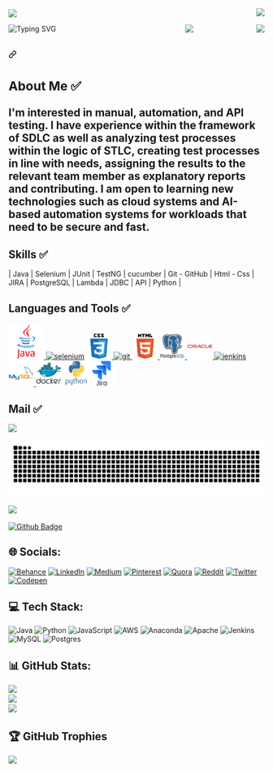 <!-- count -->
<a href="https://hits.seeyoufarm.com"><img src="https://hits.seeyoufarm.com/api/count/incr/badge.svg?url=https%3A%2F%2Fgithub.com%2Fgjbae1212%2Fhit-counter&count_bg=%23495AA6&title_bg=%23555555&icon=opencontainersinitiative.svg&icon_color=%23E7E7E7&title=hits&edge_flat=false" align="right"/></a>

<p align="left"><img src="https://i.imgur.com/A6bWGFl.gif" width="130" align="center"/>
 
 <img src="https://komarev.com/ghpvc/?username=atinccihad&&style=plastics&&color=gray" align="right"/></p>
 <!-- Coder Uncle Pic -->
 <div id="header" align="left" > <img src="https://cdn.dribbble.com/users/1162077/screenshots/3848914/programmer.gif" width="140" align="right"/>

<!-- %7C -> alttaki yaziya eklemenize yariyor %CC00FF-->
![Typing SVG](https://readme-typing-svg.herokuapp.com?color=&lines=Welcome+Cihad+ATINC+profile%7C)

<!-- yorum satiri-->
<h2 dir="auto"><a id="user-content-necktie-about-me" class="anchor" aria-hidden="true" href="#necktie-about-me"><svg class="octicon octicon-link" viewBox="0 0 16 16" version="1.1" width="16" height="16" aria-hidden="true"><path fill-rule="evenodd" d="M7.775 3.275a.75.75 0 001.06 1.06l1.25-1.25a2 2 0 112.83 2.83l-2.5 2.5a2 2 0 01-2.83 0 .75.75 0 00-1.06 1.06 3.5 3.5 0 004.95 0l2.5-2.5a3.5 3.5 0 00-4.95-4.95l-1.25 1.25zm-4.69 9.64a2 2 0 010-2.83l2.5-2.5a2 2 0 012.83 0 .75.75 0 001.06-1.06 3.5 3.5 0 00-4.95 0l-2.5 2.5a3.5 3.5 0 004.95 4.95l1.25-1.25a.75.75 0 00-1.06-1.06l-1.25 1.25a2 2 0 01-2.83 0z">

 ### </path></svg></a> About Me ✅ 
I'm interested in manual, automation, and API testing.
I have experience within the framework of SDLC as well as analyzing test processes within the logic of STLC, creating test processes in line with needs, assigning the results to the relevant team member as explanatory reports and contributing. I am open to learning new technologies such as cloud systems and AI-based automation systems for workloads that need to be secure and fast.
 ## </path></svg></a> Skills ✅
| Java | Selenium | JUnit | TestNG | cucumber | Git - GitHub | Html - Css | JIRA | PostgreSQL | Lambda | JDBC | API | Python | </h4>
 <br>
 
 ## </path></svg></a> Languages and Tools ✅ </a> 
 
 <a href="https://www.java.com/tr/" target="_blank" rel="noreferrer"> <img src="https://raw.githubusercontent.com/devicons/devicon/master/icons/java/java-original-wordmark.svg" alt="java" width="70" height="70"/> 
 <a href="https://www.selenium.dev/" target="_blank" rel="noreferrer"> <img src="https://raw.githubusercontent.com/detain/svg-logos/780f25886640cef088af994181646db2f6b1a3f8/svg/selenium-logo.svg" alt="selenium" width="50" height="50"/></a> <a href="https://www.w3schools.com/css/" target="_blank" rel="noreferrer"> <img src="https://raw.githubusercontent.com/devicons/devicon/master/icons/css3/css3-original-wordmark.svg" alt="css3" width="50" height="50"/> </a> <a href="https://git-scm.com/" target="_blank" rel="noreferrer"> <img src="https://www.vectorlogo.zone/logos/git-scm/git-scm-icon.svg" alt="git" width="50" height="50"/> </a> <a href="https://www.w3.org/html/" target="_blank" rel="noreferrer"><a href="https://www.w3schools.com/html/" target="_blank" rel="noreferrer"> <img src="https://raw.githubusercontent.com/devicons/devicon/master/icons/html5/html5-original-wordmark.svg" alt="html5" width="50" height="50"/> </a> <a href="https://www.postgresql.org/" target="_blank" rel="noreferrer"> <img src="https://raw.githubusercontent.com/devicons/devicon/master/icons/postgresql/postgresql-original-wordmark.svg" alt="PostgreSQL" width="50" height="50"/> </a> <a href="https://www.oracle.com/" target="_blank" rel="noreferrer"><img src="https://raw.githubusercontent.com/devicons/devicon/master/icons/oracle/oracle-original.svg" alt="oracle" width="50" height="50"/> </a> <a href="https://www.jenkins.io" target="_blank" rel="noreferrer"><img src="https://www.vectorlogo.zone/logos/jenkins/jenkins-icon.svg" alt="jenkins" width="50" height="50"/> </a> <a href="https://www.mysql.com/" target="_blank" rel="noreferrer"><img src="https://raw.githubusercontent.com/devicons/devicon/master/icons/mysql/mysql-original-wordmark.svg" alt="mysql" width="50" height="50"/><a href="https://www.docker.com/" target="_blank" rel="noreferrer"> <img src="https://raw.githubusercontent.com/devicons/devicon/master/icons/docker/docker-original-wordmark.svg" alt="docker" width="50" height="50"/></a> <a href="https://www.python.org/" target="_blank" rel="noreferrer"><img src="https://raw.githubusercontent.com/devicons/devicon/master/icons/python/python-original-wordmark.svg" alt="python" width="50" height="50"/><a href="https://www.atlassian.com/software/jira" target="_blank" rel="noreferrer"><img src="https://raw.githubusercontent.com/devicons/devicon/master/icons/jira/jira-original-wordmark.svg" alt="Jira" width="50" height="50"/></a></p>
 
  ## </path></svg></a> Mail ✅ </a>
  <a href = "mailto:atinccihad@gmail.com"><img src="https://img.shields.io/badge/-Gmail-%23333?style=for-the-badge&logo=gmail&logoColor=reed" target="_blank"></a>
  
![](https://github.com/BEPb/BEPb/raw/output/github-contribution-grid-snake.svg)










![](./profile-3d-contrib/profile-night-rainbow.svg)
 



<!--
name: GitHub-Profile-3D-Contrib

on:
  schedule: # 03:00 JST == 18:00 UTC
    - cron: "0 18 * * *"
  workflow_dispatch:

jobs:
  build:
    runs-on: ubuntu-latest
    name: generate-github-profile-3d-contrib
    steps:
      - uses: actions/checkout@v3
      - uses: yoshi389111/github-profile-3d-contrib@0.7.1
        env:
          GITHUB_TOKEN: ${{ secrets.GITHUB_TOKEN }}
          USERNAME: ${{ github.repository_owner }}
      - name: Commit & Push
        run: |
          git config user.name github-actions
          git config user.email github-actions@github.com
          git add -A .
          git commit -m "generated"
          git push

-->



[![Github Badge](https://img.shields.io/badge/-Github-000?style=quare&labelColor=000&logo=Github&logoColor=white&link=link)](https://github.com/atinccihad)
  
  
  
  
  
  
  
  
  
  
  
  ## 🌐 Socials:
[![Behance](https://img.shields.io/badge/Behance-1769ff?logo=behance&logoColor=white)](https://behance.net/cihadatin) [![LinkedIn](https://img.shields.io/badge/LinkedIn-%230077B5.svg?logo=linkedin&logoColor=white)](https://linkedin.com/in/atinccihad) [![Medium](https://img.shields.io/badge/Medium-12100E?logo=medium&logoColor=white)](https://medium.com/@atinccihad) [![Pinterest](https://img.shields.io/badge/Pinterest-%23E60023.svg?logo=Pinterest&logoColor=white)](https://pinterest.com/atinccihad) [![Quora](https://img.shields.io/badge/Quora-%23B92B27.svg?logo=Quora&logoColor=white)](https://quora.com/profile/Cihad-ATINÇ) [![Reddit](https://img.shields.io/badge/Reddit-%23FF4500.svg?logo=Reddit&logoColor=white)](https://reddit.com/user/atinccihad) [![Twitter](https://img.shields.io/badge/Twitter-%231DA1F2.svg?logo=Twitter&logoColor=white)](https://twitter.com/atinc_cihad) [![Codepen](https://img.shields.io/badge/Codepen-000000?style=for-the-badge&logo=codepen&logoColor=white)](https://codepen.io/atinccihad) 

## 💻 Tech Stack:
![Java](https://img.shields.io/badge/java-%23ED8B00.svg?style=for-the-badge&logo=java&logoColor=white) ![Python](https://img.shields.io/badge/python-3670A0?style=for-the-badge&logo=python&logoColor=ffdd54) ![JavaScript](https://img.shields.io/badge/javascript-%23323330.svg?style=for-the-badge&logo=javascript&logoColor=%23F7DF1E) ![AWS](https://img.shields.io/badge/AWS-%23FF9900.svg?style=for-the-badge&logo=amazon-aws&logoColor=white) ![Anaconda](https://img.shields.io/badge/Anaconda-%2344A833.svg?style=for-the-badge&logo=anaconda&logoColor=white) ![Apache](https://img.shields.io/badge/apache-%23D42029.svg?style=for-the-badge&logo=apache&logoColor=white) ![Jenkins](https://img.shields.io/badge/jenkins-%232C5263.svg?style=for-the-badge&logo=jenkins&logoColor=white) ![MySQL](https://img.shields.io/badge/mysql-%2300f.svg?style=for-the-badge&logo=mysql&logoColor=white) ![Postgres](https://img.shields.io/badge/postgres-%23316192.svg?style=for-the-badge&logo=postgresql&logoColor=white)
## 📊 GitHub Stats:
![](https://github-readme-stats.vercel.app/api?username=atinccihad&theme=dark&hide_border=false&include_all_commits=false&count_private=false)<br/>
![](https://github-readme-streak-stats.herokuapp.com/?user=atinccihad&theme=dark&hide_border=false)<br/>
![](https://github-readme-stats.vercel.app/api/top-langs/?username=atinccihad&theme=dark&hide_border=false&include_all_commits=false&count_private=false&layout=compact)

## 🏆 GitHub Trophies
![](https://github-profile-trophy.vercel.app/?username=atinccihad&theme=radical&no-frame=false&no-bg=true&margin-w=4)
